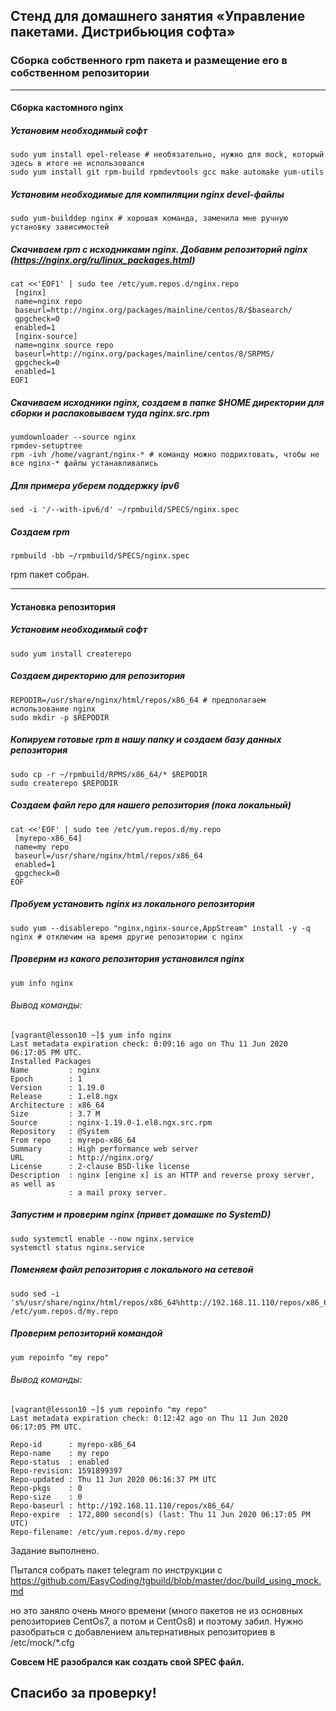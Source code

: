 ## Стенд для домашнего занятия «Управление пакетами. Дистрибьюция софта»
### Сборка собственного rpm пакета и размещение его в собственном репозитории

-----
#### Сборка кастомного nginx
##### Установим необходимый софт
    sudo yum install epel-release # необязательно, нужно для mock, который здесь в итоге не использовался
    sudo yum install git rpm-build rpmdevtools gcc make automake yum-utils
##### Установим необходимые для компиляции nginx devel-файлы
    sudo yum-builddep nginx # хорошая команда, заменила мне ручную установку зависимостей
##### Скачиваем rpm с исходниками nginx. Добавим репозиторий nginx (https://nginx.org/ru/linux_packages.html)

    cat <<'EOF1' | sudo tee /etc/yum.repos.d/nginx.repo
     [nginx]
     name=nginx repo
     baseurl=http://nginx.org/packages/mainline/centos/8/$basearch/
     gpgcheck=0
     enabled=1
     [nginx-source]
     name=nginx source repo
     baseurl=http://nginx.org/packages/mainline/centos/8/SRPMS/
     gpgcheck=0
     enabled=1
    EOF1

##### Скачиваем исходники nginx, создаем в папке $HOME директории для сборки и распаковываем туда nginx.src.rpm
    yumdownloader --source nginx
    rpmdev-setuptree
    rpm -ivh /home/vagrant/nginx-* # команду можно подрихтовать, чтобы не все nginx-* файлы устанавливались

##### Для примера уберем поддержку ipv6
    sed -i '/--with-ipv6/d' ~/rpmbuild/SPECS/nginx.spec
##### Создаем rpm
    rpmbuild -bb ~/rpmbuild/SPECS/nginx.spec

rpm пакет собран.

-----


#### Установка репозитория
##### Установим необходимый софт
    sudo yum install createrepo
##### Создаем директорию для репозитория
    REPODIR=/usr/share/nginx/html/repos/x86_64 # предполагаем использование nginx
    sudo mkdir -p $REPODIR
##### Копируем готовые rpm в нашу папку и создаем базу данных репозитория
    sudo cp -r ~/rpmbuild/RPMS/x86_64/* $REPODIR
    sudo createrepo $REPODIR
##### Создаем файл repo для нашего репозитория (пока локальный)
    cat <<'EOF' | sudo tee /etc/yum.repos.d/my.repo
     [myrepo-x86_64]
     name=my repo
     baseurl=/usr/share/nginx/html/repos/x86_64
     enabled=1
     gpgcheck=0
    EOF
##### Пробуем установить nginx из локального репозитория
    sudo yum --disablerepo "nginx,nginx-source,AppStream" install -y -q nginx # отключим на время другие репозитории с nginx
##### Проверим из какого репозитория установился nginx
    yum info nginx
###### Вывод команды:
    [vagrant@lesson10 ~]$ yum info nginx
    Last metadata expiration check: 0:09:16 ago on Thu 11 Jun 2020 06:17:05 PM UTC.
    Installed Packages
    Name         : nginx
    Epoch        : 1
    Version      : 1.19.0
    Release      : 1.el8.ngx
    Architecture : x86_64
    Size         : 3.7 M
    Source       : nginx-1.19.0-1.el8.ngx.src.rpm
    Repository   : @System
    From repo    : myrepo-x86_64
    Summary      : High performance web server
    URL          : http://nginx.org/
    License      : 2-clause BSD-like license
    Description  : nginx [engine x] is an HTTP and reverse proxy server, as well as
                 : a mail proxy server.

##### Запустим и проверим nginx (привет домашке по SystemD)
    sudo systemctl enable --now nginx.service
    systemctl status nginx.service
##### Поменяем файл репозитория с локального на сетевой
    sudo sed -i 's%/usr/share/nginx/html/repos/x86_64%http://192.168.11.110/repos/x86_64/%' /etc/yum.repos.d/my.repo
##### Проверим репозиторий командой
    yum repoinfo "my repo"
###### Вывод команды:
    [vagrant@lesson10 ~]$ yum repoinfo "my repo"
    Last metadata expiration check: 0:12:42 ago on Thu 11 Jun 2020 06:17:05 PM UTC.

    Repo-id      : myrepo-x86_64
    Repo-name    : my repo
    Repo-status  : enabled
    Repo-revision: 1591899397
    Repo-updated : Thu 11 Jun 2020 06:16:37 PM UTC
    Repo-pkgs    : 0
    Repo-size    : 0
    Repo-baseurl : http://192.168.11.110/repos/x86_64/
    Repo-expire  : 172,800 second(s) (last: Thu 11 Jun 2020 06:17:05 PM UTC)
    Repo-filename: /etc/yum.repos.d/my.repo


Задание выполнено.

Пытался собрать пакет telegram по инструкции с https://github.com/EasyCoding/tgbuild/blob/master/doc/build_using_mock.md

но это заняло очень много времени (много пакетов не из основных репозиториев CentOs7, а потом и CentOs8) и поэтому забил. Нужно разобраться с добавлением альтернативных репозиториев в /etc/mock/*.cfg

**Совсем НЕ разобрался как создать свой SPEC файл.**
## Спасибо за проверку!
